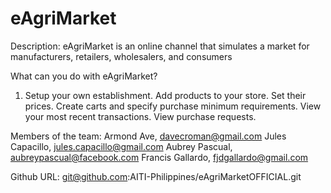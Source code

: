 eAgriMarket
=============
Description:
eAgriMarket is an online channel that simulates a market for manufacturers, retailers, wholesalers, and consumers

What can you do with eAgriMarket?
1. Setup your own establishment. Add products to your store. Set their prices. Create carts and specify purchase 
minimum requirements. View your most recent transactions. View purchase requests.

Members of the team:
Armond Ave, davecroman@gmail.com
Jules Capacillo, jules.capacillo@gmail.com
Aubrey Pascual, aubreypascual@facebook.com
Francis Gallardo, fjdgallardo@gmail.com

Github URL:
git@github.com:AITI-Philippines/eAgriMarketOFFICIAL.git

